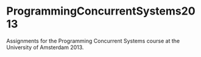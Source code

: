 ProgrammingConcurrentSystems2013
================================

Assignments for the Programming Concurrent Systems course at the University of Amsterdam 2013.
